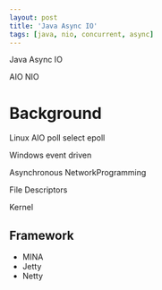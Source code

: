 ```yaml
---
layout: post
title: 'Java Async IO'
tags: [java, nio, concurrent, async]
---
```


Java Async IO

AIO
NIO

# Background

Linux AIO
poll
select
epoll

Windows
event driven

Asynchronous NetworkProgramming

File Descriptors

Kernel

## Framework

- MINA
- Jetty
- Netty
